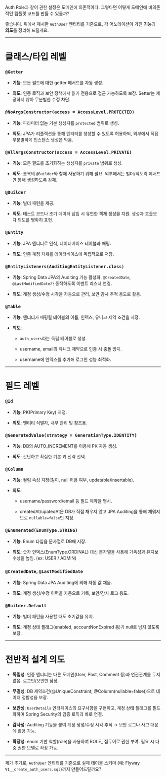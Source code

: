 Auth Role과 같이 권한 설정은 도메인에 의존적이다. 그렇다면 어떻게 도메인에 비의존적인 템플릿 코드를 만들 수 있을까?


좋습니다. 위에서 제시한 `AuthUser` 엔티티를 기준으로, 각 어노테이션이 가진 **기능**과 **의도**를 정리해 드릴게요.

---

# 클래스/타입 레벨

### `@Getter`

- **기능**: 모든 필드에 대한 getter 메서드를 자동 생성.
    
- **의도**: 인증 로직과 보안 정책에서 읽기 전용으로 접근 가능하도록 보장. Setter는 제공하지 않아 무분별한 수정 차단.
    

### `@NoArgsConstructor(access = AccessLevel.PROTECTED)`

- **기능**: 파라미터 없는 기본 생성자를 `protected` 범위로 생성.
    
- **의도**: JPA가 리플렉션을 통해 엔티티를 생성할 수 있도록 허용하되, 외부에서 직접 무분별하게 인스턴스 생성은 막음.
    

### `@AllArgsConstructor(access = AccessLevel.PRIVATE)`

- **기능**: 모든 필드를 초기화하는 생성자를 `private` 범위로 생성.
    
- **의도**: 롬복의 `@Builder`와 함께 사용하기 위해 필요. 외부에서는 빌더/팩토리 메서드만 통해 생성하도록 강제.
    

### `@Builder`

- **기능**: 빌더 패턴을 제공.
    
- **의도**: 테스트 코드나 초기 데이터 삽입 시 유연한 객체 생성을 지원. 생성자 호출보다 의도를 명확히 표현.
    

### `@Entity`

- **기능**: JPA 엔티티로 인식, 데이터베이스 테이블과 매핑.
    
- **의도**: 인증 계정 자체를 데이터베이스에 독립적으로 저장.
    

### `@EntityListeners(AuditingEntityListener.class)`

- **기능**: Spring Data JPA의 Auditing 기능 활성화. `@CreatedDate`, `@LastModifiedDate`가 동작하도록 이벤트 리스너 연결.
    
- **의도**: 계정 생성/수정 시각을 자동으로 관리, 보안 감사 추적 용도로 활용.
    

### `@Table`

- **기능**: 엔티티가 매핑될 테이블의 이름, 인덱스, 유니크 제약 조건을 지정.
    
- **의도**:
    
    - `auth_users`라는 독립 테이블로 생성.
        
    - username, email의 유니크 제약으로 인증 시 충돌 방지.
        
    - username에 인덱스를 추가해 로그인 성능 최적화.
        

---

# 필드 레벨

### `@Id`

- **기능**: PK(Primary Key) 지정.
    
- **의도**: 엔티티 식별자, 내부 관리 및 참조용.
    

### `@GeneratedValue(strategy = GenerationType.IDENTITY)`

- **기능**: DB의 AUTO_INCREMENT를 이용해 PK 자동 생성.
    
- **의도**: 간단하고 확실한 기본 키 전략 선택.
    

### `@Column`

- **기능**: 컬럼 속성 지정(길이, null 허용 여부, updatable/insertable).
    
- **의도**:
    
    - username/password/email 등 필드 제약을 명시.
        
    - createdAt/upatedAt은 DB가 직접 채우지 않고 JPA Auditing을 통해 채워지므로 `nullable=false`만 지정.
        

### `@Enumerated(EnumType.STRING)`

- **기능**: Enum 타입을 문자열로 DB에 저장.
    
- **의도**: 숫자 인덱스(EnumType.ORDINAL) 대신 문자열을 사용해 가독성과 유지보수성을 높임. (ex: USER / ADMIN)
    

### `@CreatedDate`, `@LastModifiedDate`

- **기능**: Spring Data JPA Auditing에 의해 자동 값 채움.
    
- **의도**: 계정 생성/수정 이력을 자동으로 기록, 보안/감사 로그 용도.
    

### `@Builder.Default`

- **기능**: 빌더 패턴을 사용할 때도 초기값을 유지.
    
- **의도**: 계정 상태 플래그(enabled, accountNonExpired 등)가 null로 남지 않도록 보장.
    

---

# 전반적 설계 의도

- **독립성**: 인증 엔티티는 다른 도메인(User, Post, Comment 등)과 연관관계를 두지 않음. 로그인/보안만 담당.
    
- **무결성**: DB 제약조건(@UniqueConstraint, @Column(nullable=false))으로 데이터 정합성을 보장.
    
- **보안성**: `UserDetails` 인터페이스의 요구사항을 구현하고, 계정 상태 플래그를 필드화하여 Spring Security의 검증 로직과 바로 연결.
    
- **감사성**: Auditing 기능을 붙여 계정 생성/수정 시각 추적 → 보안 로그나 사고 대응에 활용 가능.
    
- **확장성**: enum 기반 역할(role)을 사용하여 ROLE_ 접두어로 권한 부여. 필요 시 다중 권한 모델로 확장 가능.
    

---

제가 추가로, `AuthUser` 엔티티를 기준으로 실제 테이블 스키마 (예: Flyway `V1__create_auth_users.sql`)까지 만들어드릴까요?